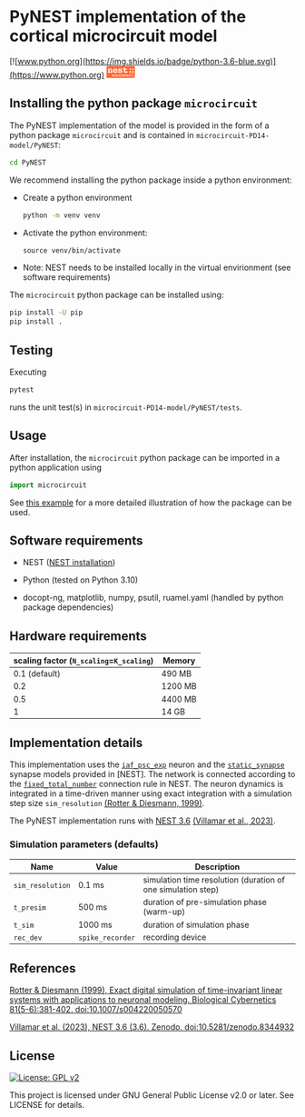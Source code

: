 # PyNEST implementation of the cortical microcircuit model 

[![www.python.org](https://img.shields.io/badge/python-3.6-blue.svg)](https://www.python.org) 
<a href="http://www.nest-simulator.org"> <img src="https://github.com/nest/nest-simulator/blob/master/doc/logos/nest-simulated.png" alt="NEST simulated" width="50"/></a> 

## Installing the python package `microcircuit`

The PyNEST implementation of the model is provided in the form of a python package `microcircuit` and is contained in `microcircuit-PD14-model/PyNEST`:
  ```bash
  cd PyNEST
  ```

We recommend installing the python package inside a python environment:
- Create a python environment
  ```bash
  python -m venv venv
  ```
- Activate the python environment:
  ```
  source venv/bin/activate
  ```
- Note: NEST needs to be installed locally in the virtual envirionment (see software requirements)

The `microcircuit` python package can be installed using:
  ```bash
  pip install -U pip
  pip install .
  ```

## Testing

Executing
```bash
pytest
```
runs the unit test(s) in `microcircuit-PD14-model/PyNEST/tests`.

## Usage

After installation, the `microcircuit` python package can be imported in a python application using

```python
import microcircuit
```

See [this example](examples/run_microcircuit.py) for a more detailed illustration of how the package can be used.
  
## Software requirements

- NEST ([NEST installation](https://nest-simulator.readthedocs.io/en/stable/installation))
- Python (tested on Python 3.10)

- docopt-ng, matplotlib, numpy, psutil, ruamel.yaml (handled by python package dependencies)

## Hardware requirements

| scaling factor (`N_scaling`=`K_scaling`)  | Memory    |
|-------------------------------------------|-----------|
| 0.1 (default)                             |  490 MB   |
| 0.2                                       | 1200 MB   |
| 0.5                                       | 4400 MB   |
| 1                                         |   14 GB   |

## Implementation details

This implementation uses the [`iaf_psc_exp`](https://nest-simulator.readthedocs.io/en/stable/models/iaf_psc_exp.html) neuron and the [`static_synapse`](https://nest-simulator.readthedocs.io/en/stable/models/static_synapse.html) synapse models provided in [NEST]. 
The network is connected according to the [`fixed_total_number`](https://nest-simulator.readthedocs.io/en/stable/synapses/connectivity_concepts.html#random-fixed-total-number) connection rule in NEST. 
The neuron dynamics is integrated in a time-driven manner using exact integration with a simulation step size `sim_resolution` [(Rotter & Diesmann, 1999)][1].

The PyNEST implementation runs with [NEST 3.6](https://github.com/nest/nest-simulator.git) [(Villamar et al., 2023)][2].

### Simulation parameters (defaults)

| Name             | Value            | Description                                                  |
|------------------|------------------|--------------------------------------------------------------|
| `sim_resolution` | 0.1 ms           | simulation time resolution (duration of one simulation step) |
| `t_presim`       | 500 ms           | duration of pre-simulation phase (warm-up)                   |
| `t_sim`          | 1000 ms          | duration of simulation phase                                 |
| `rec_dev`        | `spike_recorder` | recording device                                             |

## References

[1]: <https://doi.org/10.1007/s004220050570> "Rotter & Diesmann (1999). Exact digital simulation of time-invariant linear systems with applications to neuronal modeling. Biological Cybernetics 81(5-6):381-402. doi:10.1007/s004220050570"
[Rotter & Diesmann (1999), Exact digital simulation of time-invariant linear systems with applications to neuronal modeling. Biological Cybernetics 81(5-6):381-402. doi:10.1007/s004220050570](https://doi.org/10.1007/s004220050570)

[2]: <https://doi.org/10.5281/zenodo.8344932> "Villamar et al. (2023). NEST 3.6 (3.6). Zenodo. doi:10.5281/zenodo.8344932"
[Villamar et al. (2023), NEST 3.6 (3.6). Zenodo. doi:10.5281/zenodo.8344932](https://doi.org/10.5281/zenodo.8344932)

License
-------

[![License: GPL v2](https://img.shields.io/badge/License-GPL%20v2-blue.svg)](https://www.gnu.org/licenses/old-licenses/gpl-2.0.en.html)

This project is licensed under GNU General Public License v2.0 or later. See LICENSE for details.
